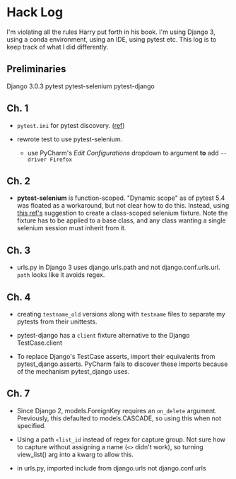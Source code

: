 # Hack Log

I'm violating all the rules Harry put forth in his book. 
I'm using Django 3, 
using a conda environment, 
using an IDE, 
using pytest etc. 
This log is to keep track of what I did differently.

## Preliminaries

Django 3.0.3
pytest
pytest-selenium
pytest-django

## Ch. 1

- `pytest.ini` for pytest discovery.
([ref](https://pytest-django.readthedocs.io/en/latest/tutorial.html#step-2-point-pytest-to-your-django-settings))

- rewrote test to use pytest-selenium.

  - use PyCharm's *Edit Configurations* dropdown to argument **to** add 
    `--driver Firefox`
    
## Ch. 2

- **pytest-selenium** is function-scoped. 
  "Dynamic scope" as of pytest 5.4 was floated as a workaround,
  but not clear how to do this.
  Instead, using 
  [this ref's](https://www.blazemeter.com/blog/improve-your-selenium-webdriver-tests-with-pytest)
  suggestion to create a class-scoped selenium fixture.
  Note the fixture has to be applied to a base class,
  and any class wanting a single selenium session must inherit from it.
  
## Ch. 3

- urls.py in Django 3 uses django.urls.path
  and not django.conf.urls.url. 
  `path` looks like it avoids regex.
  
## Ch. 4

- creating `testname_old` versions along with `testname` files 
  to separate my pytests from their unittests. 
  
- pytest-django has a `client` fixture alternative to the Django TestCase.client

- To replace Django's TestCase asserts, 
  import their equivalents from pytest_django.asserts.
  PyCharm fails to discover these imports because of the mechanism pytest_django uses.

## Ch. 7

- Since Django 2, models.ForeignKey requires an `on_delete` argument.
  Previously, this defaulted to models.CASCADE, so using this when not specified.
  
- Using a path `<list_id` instead of regex for capture group. 
  Not sure how to capture without assigning a name (`<>` didn't work),
  so turning view_list() arg into a kwarg to allow this.
  
- in urls.py, imported include from django.urls not django.conf.urls